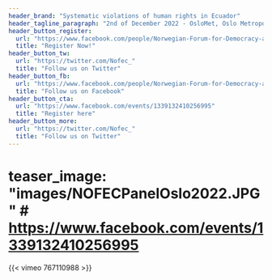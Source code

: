 ```yaml
---
header_brand: "Systematic violations of human rights in Ecuador"
header_tagline_paragraph: "2nd of December 2022 - OsloMet, Oslo Metropolitan University, Oslo, Norway - Norwegian Forum for Democracy and Rights in Ecuador"
header_button_register:
  url: "https://www.facebook.com/people/Norwegian-Forum-for-Democracy-and-Rights-in-Ecuador/100066865013778/"
  title: "Register Now!"
header_button_tw:
  url: "https://twitter.com/Nofec_"
  title: "Follow us on Twitter"
header_button_fb:
  url: "https://www.facebook.com/people/Norwegian-Forum-for-Democracy-and-Rights-in-Ecuador/100066865013778/"
  title: "Follow us on Facebook"
header_button_cta:
  url: "https://www.facebook.com/events/1339132410256995"
  title: "Register here"
header_button_more:
  url: "https://twitter.com/Nofec_"
  title: "Follow us on Twitter"
---
```

# teaser_image: "images/NOFECPanelOslo2022.JPG" # https://www.facebook.com/events/1339132410256995
{{< vimeo 767110988 >}}
